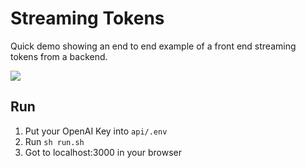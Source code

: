 # Streaming Tokens

Quick demo showing an end to end example of a front end streaming tokens from a backend.

![](https://github.com/adam-fallon/StreamingLLM/demo.gif)

## Run
1. Put your OpenAI Key into `api/.env`
2. Run `sh run.sh`
3. Got to localhost:3000 in your browser
